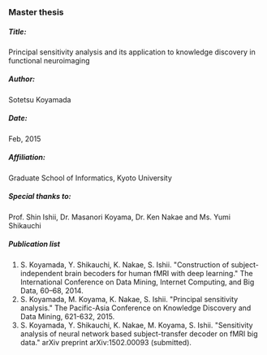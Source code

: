 ### Master thesis
##### Title:
Principal sensitivity analysis and its application to knowledge discovery in functional neuroimaging

##### Author:
Sotetsu Koyamada

##### Date:
Feb, 2015

##### Affiliation:
Graduate School of Informatics, Kyoto University

##### Special thanks to:
Prof. Shin Ishii, Dr. Masanori Koyama, Dr. Ken Nakae and Ms. Yumi Shikauchi

##### Publication list
1. S. Koyamada, Y. Shikauchi, K. Nakae, S. Ishii. "Construction of subject-independent brain becoders for human fMRI with deep learning." The International Conference on Data Mining, Internet Computing, and Big Data, 60–68, 2014.
2. S. Koyamada, M. Koyama, K. Nakae, S. Ishii. "Principal sensitivity analysis." The Pacific-Asia Conference on Knowledge Discovery and Data Mining, 621-632, 2015.
3. S. Koyamada, Y. Shikauchi, K. Nakae, M. Koyama, S. Ishii. "Sensitivity analysis of neural network based subject-transfer decoder on fMRI big data." arXiv preprint arXiv:1502.00093 (submitted).
